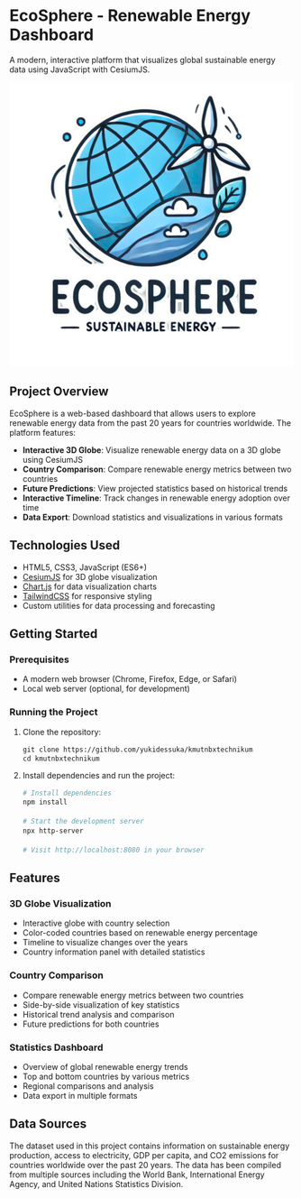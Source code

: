 # EcoSphere - Renewable Energy Dashboard

A modern, interactive platform that visualizes global sustainable energy data using JavaScript with CesiumJS. 

![EcoSphere Dashboard](src/assets/logo.png)

## Project Overview

EcoSphere is a web-based dashboard that allows users to explore renewable energy data from the past 20 years for countries worldwide. The platform features:

- **Interactive 3D Globe**: Visualize renewable energy data on a 3D globe using CesiumJS
- **Country Comparison**: Compare renewable energy metrics between two countries 
- **Future Predictions**: View projected statistics based on historical trends
- **Interactive Timeline**: Track changes in renewable energy adoption over time
- **Data Export**: Download statistics and visualizations in various formats

## Technologies Used

- HTML5, CSS3, JavaScript (ES6+)
- [CesiumJS](https://cesium.com/platform/cesiumjs/) for 3D globe visualization
- [Chart.js](https://www.chartjs.org/) for data visualization charts
- [TailwindCSS](https://tailwindcss.com/) for responsive styling
- Custom utilities for data processing and forecasting

## Getting Started

### Prerequisites

- A modern web browser (Chrome, Firefox, Edge, or Safari)
- Local web server (optional, for development)

### Running the Project

1. Clone the repository:
   ```
   git clone https://github.com/yukidessuka/kmutnbxtechnikum
   cd kmutnbxtechnikum
   ```

2. Install dependencies and run the project:

   ```bash
   # Install dependencies
   npm install

   # Start the development server
   npx http-server

   # Visit http://localhost:8080 in your browser
   ```

## Features

### 3D Globe Visualization

- Interactive globe with country selection
- Color-coded countries based on renewable energy percentage
- Timeline to visualize changes over the years
- Country information panel with detailed statistics

### Country Comparison

- Compare renewable energy metrics between two countries
- Side-by-side visualization of key statistics
- Historical trend analysis and comparison
- Future predictions for both countries

### Statistics Dashboard

- Overview of global renewable energy trends
- Top and bottom countries by various metrics
- Regional comparisons and analysis
- Data export in multiple formats

## Data Sources

The dataset used in this project contains information on sustainable energy production, access to electricity, GDP per capita, and CO2 emissions for countries worldwide over the past 20 years. The data has been compiled from multiple sources including the World Bank, International Energy Agency, and United Nations Statistics Division.